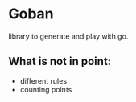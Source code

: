 # Goban

library to generate and play with go.


## What is not in point:
- different rules
- counting points